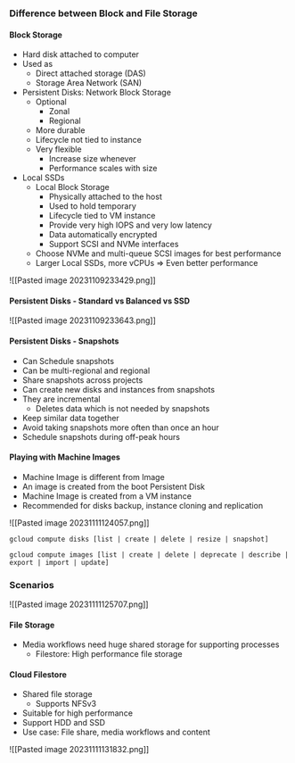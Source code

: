 ### Difference between Block and File Storage
#### Block Storage
- Hard disk attached to computer
- Used as
	- Direct attached storage (DAS)
	- Storage Area Network (SAN)
- Persistent Disks: Network Block Storage
	- Optional
		- Zonal
		- Regional
	- More durable
	- Lifecycle not tied to instance
	- Very flexible
		- Increase size whenever
		- Performance scales with size
- Local SSDs
	- Local Block Storage
		- Physically attached to the host
		- Used to hold temporary
		- Lifecycle tied to VM instance
		- Provide very high IOPS and very low latency
		- Data automatically encrypted
		- Support SCSI and NVMe interfaces
	- Choose NVMe and multi-queue SCSI images for best performance
	- Larger Local SSDs, more vCPUs => Even better performance

![[Pasted image 20231109233429.png]]

#### Persistent Disks - Standard vs Balanced vs SSD
![[Pasted image 20231109233643.png]]

#### Persistent Disks - Snapshots
- Can Schedule snapshots
- Can be multi-regional and regional
- Share snapshots across projects
- Can create new disks and instances from snapshots
- They are incremental
	- Deletes data which is not needed by snapshots
- Keep similar data together
- Avoid taking snapshots more often than once an hour
- Schedule snapshots during off-peak hours

#### Playing with Machine Images
- Machine Image is different from Image
- An image is created from the boot Persistent Disk
- Machine Image is created from a VM instance
- Recommended for disks backup, instance cloning and replication

![[Pasted image 20231111124057.png]]

```shell
gcloud compute disks [list | create | delete | resize | snapshot]
```

```shell
gcloud compute images [list | create | delete | deprecate | describe | export | import | update]
```

### Scenarios

![[Pasted image 20231111125707.png]]

#### File Storage
- Media workflows need huge shared storage for supporting processes
	- Filestore: High performance file storage

#### Cloud Filestore
- Shared file storage
	- Supports NFSv3
- Suitable for high performance
- Support HDD and SSD
- Use case: File share, media workflows and content

![[Pasted image 20231111131832.png]]

